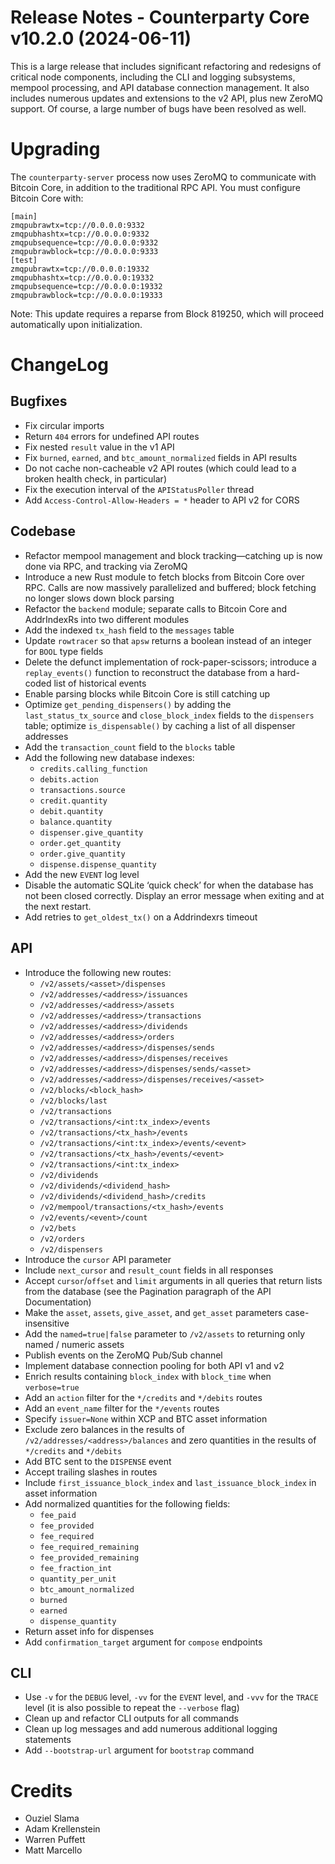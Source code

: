 # Release Notes - Counterparty Core v10.2.0 (2024-06-11)

This is a large release that includes significant refactoring and redesigns of critical node components, including the CLI and logging subsystems, mempool processing, and API database connection management. It also includes numerous updates and extensions to the v2 API, plus new ZeroMQ support. Of course, a large number of bugs have been resolved as well.


# Upgrading

The `counterparty-server` process now uses ZeroMQ to communicate with Bitcoin Core, in addition to the traditional RPC API. You must configure Bitcoin Core with:

```
[main]
zmqpubrawtx=tcp://0.0.0.0:9332
zmqpubhashtx=tcp://0.0.0.0:9332
zmqpubsequence=tcp://0.0.0.0:9332
zmqpubrawblock=tcp://0.0.0.0:9333
[test]
zmqpubrawtx=tcp://0.0.0.0:19332
zmqpubhashtx=tcp://0.0.0.0:19332
zmqpubsequence=tcp://0.0.0.0:19332
zmqpubrawblock=tcp://0.0.0.0:19333
```

Note: This update requires a reparse from Block 819250, which will proceed automatically upon initialization.


# ChangeLog

## Bugfixes
* Fix circular imports
* Return `404` errors for undefined API routes
* Fix nested `result` value in the v1 API
* Fix `burned`, `earned`, and `btc_amount_normalized` fields in API results
* Do not cache non-cacheable v2 API routes (which could lead to a broken health check, in particular)
* Fix the execution interval of the `APIStatusPoller` thread
* Add `Access-Control-Allow-Headers = *` header to API v2 for CORS

## Codebase
* Refactor mempool management and block tracking—catching up is now done via RPC, and tracking via ZeroMQ
* Introduce a new Rust module to fetch blocks from Bitcoin Core over RPC. Calls are now massively parallelized and buffered; block fetching no longer slows down block parsing
* Refactor the `backend` module; separate calls to Bitcoin Core and AddrIndexRs into two different modules
* Add the indexed `tx_hash` field to the `messages` table
* Update `rowtracer` so that `apsw` returns a boolean instead of an integer for `BOOL` type fields
* Delete the defunct implementation of rock-paper-scissors; introduce a `replay_events()` function to reconstruct the database from a hard-coded list of historical events
* Enable parsing blocks while Bitcoin Core is still catching up
* Optimize `get_pending_dispensers()` by adding the `last_status_tx_source` and `close_block_index` fields to the `dispensers` table; optimize `is_dispensable()` by caching a list of all dispenser addresses
* Add the `transaction_count` field to the `blocks` table
* Add the following new database indexes:
    - `credits.calling_function`
    - `debits.action`
    - `transactions.source`
    - `credit.quantity`
    - `debit.quantity`
    - `balance.quantity`
    - `dispenser.give_quantity`
    - `order.get_quantity`
    - `order.give_quantity`
    - `dispense.dispense_quantity`
* Add the new `EVENT` log level
* Disable the automatic SQLite ‘quick check’ for when the database has not been closed correctly. Display an error message when exiting and at the next restart.
* Add retries to `get_oldest_tx()` on a Addrindexrs timeout

## API
* Introduce the following new routes:
    - `/v2/assets/<asset>/dispenses`
    - `/v2/addresses/<address>/issuances`
    - `/v2/addresses/<address>/assets`
    - `/v2/addresses/<address>/transactions`
    - `/v2/addresses/<address>/dividends`
    - `/v2/addresses/<address>/orders`
    - `/v2/addresses/<address>/dispenses/sends`
    - `/v2/addresses/<address>/dispenses/receives`
    - `/v2/addresses/<address>/dispenses/sends/<asset>`
    - `/v2/addresses/<address>/dispenses/receives/<asset>`
    - `/v2/blocks/<block_hash>`
    - `/v2/blocks/last`
    - `/v2/transactions`
    - `/v2/transactions/<int:tx_index>/events`
    - `/v2/transactions/<tx_hash>/events`
    - `/v2/transactions/<int:tx_index>/events/<event>`
    - `/v2/transactions/<tx_hash>/events/<event>`
    - `/v2/transactions/<int:tx_index>`
    - `/v2/dividends`
    - `/v2/dividends/<dividend_hash>`
    - `/v2/dividends/<dividend_hash>/credits`
    - `/v2/mempool/transactions/<tx_hash>/events`
    - `/v2/events/<event>/count`
    - `/v2/bets`
    - `/v2/orders`
    - `/v2/dispensers`
* Introduce the `cursor` API parameter
* Include `next_cursor` and `result_count` fields in all responses
* Accept `cursor`/`offset` and `limit` arguments in all queries that return lists from the database (see the Pagination paragraph of the API Documentation)
* Make the `asset`, `assets`, `give_asset`, and `get_asset` parameters case-insensitive
* Add the `named=true|false` parameter to `/v2/assets` to returning only named / numeric assets
* Publish events on the ZeroMQ Pub/Sub channel
* Implement database connection pooling for both API v1 and v2
* Enrich results containing `block_index` with `block_time` when `verbose=true`
* Add an `action` filter for the `*/credits` and `*/debits` routes
* Add an `event_name` filter for the `*/events` routes
* Specify `issuer=None` within XCP and BTC asset information
* Exclude zero balances in the results of `/v2/addresses/<address>/balances` and zero quantities in the results of `*/credits` and `*/debits`
* Add BTC sent to the `DISPENSE` event
* Accept trailing slashes in routes
* Include `first_issuance_block_index` and `last_issuance_block_index` in asset information
* Add normalized quantities for the following fields:
    - `fee_paid`
    - `fee_provided`
    - `fee_required`
    - `fee_required_remaining`
    - `fee_provided_remaining`
    - `fee_fraction_int`
    - `quantity_per_unit`
    - `btc_amount_normalized`
    - `burned`
    - `earned`
    - `dispense_quantity`
* Return asset info for dispenses
* Add `confirmation_target` argument for `compose` endpoints


## CLI
* Use `-v` for the `DEBUG` level, `-vv` for the `EVENT` level, and `-vvv` for the `TRACE` level (it is also possible to repeat the `--verbose` flag)
* Clean up and refactor CLI outputs for all commands
* Clean up log messages and add numerous additional logging statements
* Add `--bootstrap-url` argument for `bootstrap` command

# Credits
* Ouziel Slama
* Adam Krellenstein
* Warren Puffett
* Matt Marcello
